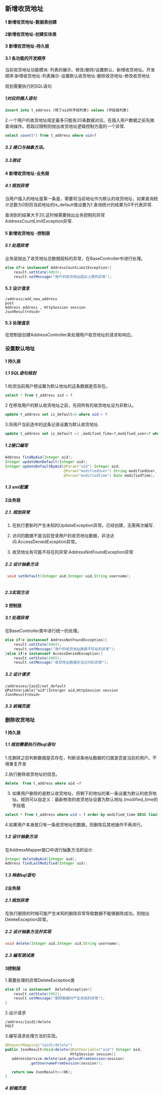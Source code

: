 ## 新增收货地址

#### 1 新增收货地址-数据表创建

#### 2新增收货地址-创建实体类

#### 3 新增收货地址-持久层

#### 3.1 各功能的开发顺序

当前收货地址功能模块: 列表的展示、修改/删除/设置默认、新增收货地址。开发顺序:新增收货地址-列表展示-设置默认收货地址-删除收货地址-修改收货地址

规划需要执行的SQL语句

##### 1对应的插入语句



```sql
insert into t_address (除了aid外字段列表) values (字段值列表)
```

2.一个用户的收货地址规定最多只能有20条数据对应。在插入用户数据之前先做查询操作。若超过限制则抛出收货地址逻辑控制方面的一个异常.

```sql
select count(*) from t_address where uid=?
```

##### 3.2 接口与抽象方法。

##### 3.3测试

#### 4 新增收货地址-业务层

##### 4.1 规划异常

当用户插入的地址是第一条是，需要将当前地址作为默认的收货地址，如果查询统计总数为0则将当前地址的is_default值设置为1.查询统计的结果为0不代表异常.

查询到的结果大于20,这时候需要抛出业务控制的异常AddressCountLimitException异常.

#### 5 新增收货地址 -控制层

##### 5.1 处理异常

业务层抛出了收货地址总数据超标的异常，在BaseController中进行处理。

```java
else if(e instanceof AddressCountLimitException){
    result.setState(4003);
    result.setMessage("用户的收货地址超出上限的异常");
```

#### 5.2 设计请求

```htt
/address/add_new_address
post
Address address , HttpSession session
JsonResult<Void>
```

#### 5.3 处理请求

在控制层创建AddressController来处理用户收货地址的请求和响应。

### 设置默认地址

#### 1 持久层

##### 1.1 SQL语句规划

1.检测当前用户想设置为默认地址的这条数据是否存在。

```sql
select * from t_address aid = ?
```

2 在修改用户的默认收货地址之前，先将所有的收货地址设为非默认。

```sql
update t_address set is_default=0 where uid = ?
```

3.将用户当前选中的这条记录设置为默认收货地址.

```sql
update t_address set is_default =1 ,modified_fime=?,modified_user=? where aid = ?
```

##### 1.2接口编写

```java
Address findByAid(Integer aid);
Integer updateNonDefault(Integer uid);
Integer updateDefaultByAid(@Param("aid") Integer aid,
                           @Param("modifiedUser") String modifiedUser,
                           @Param("modifiedTime") Date modifiedTime);
```

##### 1.3 xml配置

#### 2业务层

##### 2.1. 规划异常

1. 在执行更新时产生未知的UpdateException异常。已经创建，无需再次编写.

2. 访问的数据不是当前登录用户的收货地址数据，非法访问:AccessDeniedException异常。

3. 收货地址有可能不存在的异常:AddressNotFoundException异常

##### 2.2 设计抽象方法

```java
 void setDefault(Integer aid,Integer uid,String username);
    
```

##### 2.3实现方法

#### 3 控制层

##### 3.1 处理异常

在BaseController类中进行统一的处理。

```java
else if(e instanceof AddressNotFoundException){
    result.setState(4004);
    result.setMessage("用户的收货地址数据不存在的异常");
}else if(e instanceof AccessDeniedException){
    result.setState(4005);
    result.setMessage("收货地址数据非法访问的异常");
```

##### 3.2 设计请求

```http
/addresses/{aid}/set_default
@PathVariable("aid")Interger aid,HttpSession session
JsonResult<Void>
```

##### 3.3 前端页面

### 删除收货地址

#### 1 持久层

##### 1.1 规划需要执行的sql语句

1.在删除之前判断数据是否存在，判断该条地址数据的归属是否是当前的用户。不用重复开发

2.执行删除收货地址的信息。

```sql
delete  from t_address where aid =?
```

3. 如果用户删除的是默认收货地址，将剩下的地址的某一条设置为默认的收货地址。规则可以自定义：最新修改的收货地址设置为默认地址.(modified_time的字段值

```sql
select * from t_address where uid = ? order by modified_time DESC limit 0,1
```

4.如果用户本身就只有一条收货地址的数据，则删除后其他操作不再进行。

##### 1.2 设计抽象方法

在AddressMapper接口中进行抽象方法的设计.

```java
Integer deleteByAid(Integer aid);
Address findLastModified(Integer uid);
```

##### 1.3 映射sql语句

#### 2业务层

##### 2.1 规划异常

在执行删除的时候可能产生未知的删除异常导致数据不能够删除成功。则抛出DeleteException异常。

##### 2.2 设计抽象方法并实现

```java
void delete(Integer aid,Integer uid,String username);
```

##### 2.3 编写测试类

#### 3控制层

1.需要处理的异常DeleteException类

```java
else if (e instanceof  DeleteException){
    result.setState(5002);
    result.setMessage("删除数据时产生未知的异常");
} 
```

2.设计请求

```http
/address/{aid}/delete
POST
```

3.编写请求处理方法的实现。

```java
@RequestMapping("{aid}/delete")
public JsonResult<Void>delete(@PathVariable("aid") Integer aid,
                              HttpSession session){
   addressService.delete(aid,getuidFromSession(session)
           ,getUsernameFromSession(session));

   return new JsonResult<>(OK);
}
```

##### 4 前端页面

